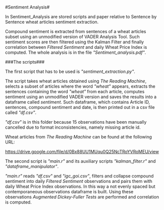 #Sentiment Analysis#


In Sentiment_Analysis are stored scripts and paper relative to Sentence by Sentence wheat articles sentiment extraction.

Compound sentiment is extracted from sentences of a wheat articles subset using an unmodified version of VADER Analysis Tool. Such
sentiment scores are then filtered using the Kalman Filter and finally correlation between _Filtered_ _Sentiment_ and daily Wheat Price
Index is computed. The whole analysis is in the file _"Sentiment_analysis.pdf"_.

###The scripts###

The first script that has to be used is _"sentiment_extraction.py"_.

The script takes wheat articles obtained using _The Reading Machine_, selects a subset of articles where the word _"wheat"_ appears, 
extracts the sentences containing the word _"wheat"_ from each article, computes sentiment using an unmodified VADER version
and saves the results into a dataframe called _sentiment_. Such dataframe, which contains Article ID, sentences, compound sentiment and 
date, is then printed out in a csv file called _"df.csv"_.

_"df.csv"_ is in this folder because 15 observations have been manually cancelled due to format inconsistencies, namely missing article id.

Wheat articles from _The Reading Machine_ can be found at the following URL:

https://drive.google.com/file/d/0Bx88UU1MUqu0Q25NcTRoYVRoMEU/view

The second script is _"main.r"_ and its auxiliary scripts _"kalman_filter.r"_ and _"dataframe_manipulator"_.

_"main.r"_ reads _"df.csv"_ and _"igc_goi.csv"_, filters and collapse compound sentiment into daily _Filtered Sentiment_ observations and
pairs them with daily Wheat Price Index observations. In this way a not evenly spaced but contemporaneous observations dataframe is built.
Using these observations _Augmented Dickey-Fuller Tests_ are performed and correlation is computed.

